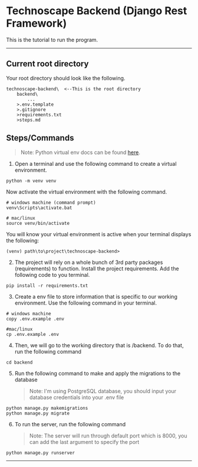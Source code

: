 # Technoscape Backend (Django Rest Framework)

This is the tutorial to run the program.

---

## Current root directory

Your root directory should look like the following.

```
technoscape-backend\  <--This is the root directory
    backend\
        ...
    >.env.template
    >.gitignore
    >requirements.txt
    >steps.md
```

## Steps/Commands

> Note: Python virtual env docs can be found [here](https://docs.python.org/3/tutorial/venv.html).

1. Open a terminal and use the following command to create a virtual environment.

```
python -m venv venv
```

Now activate the virtual environment with the following command.

```
# windows machine (command prompt)
venv\Scripts\activate.bat

# mac/linux
source venv/bin/activate
```

You will know your virtual environment is active when your terminal displays the following:

```
(venv) path\to\project\technoscape-backend>
```

2. The project will rely on a whole bunch of 3rd party packages (requirements) to function. Install the project requirements. Add the following code to you terminal.

```
pip install -r requirements.txt
```

3. Create a env file to store information that is specific to our working environment. Use the following command in your terminal.

```
# windows machine
copy .env.example .env

#mac/linux
cp .env.example .env
```

4. Then, we will go to the working directory that is /backend. To do that, run the following command

```
cd backend
```

5. Run the following command to make and apply the migrations to the database
   > Note: I'm using PostgreSQL database, you should input your database credentials into your .env file

```
python manage.py makemigrations
python manage.py migrate
```

6. To run the server, run the following command
   > Note: The server will run through default port which is 8000, you can add the last argument to specify the port

```
python manage.py runserver
```

---
